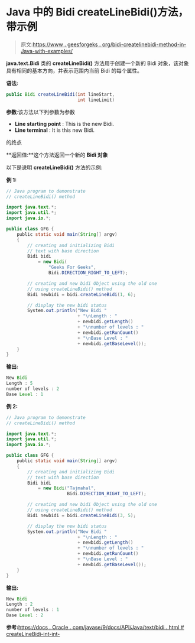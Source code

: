 # Java 中的 Bidi createLineBidi()方法，带示例

> 原文:[https://www . geesforgeks . org/bidi-createlinebidi-method-in-Java-with-examples/](https://www.geeksforgeeks.org/bidi-createlinebidi-method-in-java-with-examples/)

**java.text.Bidi** 类的 **createLineBidi()** 方法用于创建一个新的 Bidi 对象，该对象具有相同的基本方向，并表示范围内当前 Bidi 的每个属性。

**语法:**

```java
public Bidi createLineBidi(int lineStart,
                           int lineLimit)
```

**参数**:该方法以下列参数为参数

*   **Line starting point** : This is the new Bidi.
*   **Line terminal** : It is this new Bidi.

的终点

**返回值:**这个方法返回一个新的 **Bidi 对象**

以下是说明 **createLineBidi()** 方法的示例:

**例 1:**

```java
// Java program to demonstrate
// createLineBidi() method

import java.text.*;
import java.util.*;
import java.io.*;

public class GFG {
    public static void main(String[] argv)
    {
        // creating and initializing Bidi
        // text with base direction
        Bidi bidi
            = new Bidi(
                "Geeks For Geeks",
                Bidi.DIRECTION_RIGHT_TO_LEFT);

        // creating and new bidi Object using the old one
        // using createLineBidi() method
        Bidi newbidi = bidi.createLineBidi(1, 6);

        // display the new bidi status
        System.out.println("New Bidi "
                           + "\nLength : "
                           + newbidi.getLength()
                           + "\nnumber of levels : "
                           + newbidi.getRunCount()
                           + "\nBase Level : "
                           + newbidi.getBaseLevel());
    }
}
```

**输出:**

```java
New Bidi 
Length : 5
number of levels : 2
Base Level : 1

```

**例 2:**

```java
// Java program to demonstrate
// createLineBidi() method

import java.text.*;
import java.util.*;
import java.io.*;

public class GFG {
    public static void main(String[] argv)
    {
        // creating and initializing Bidi
        // text with base direction
        Bidi bidi
            = new Bidi("Tajmahal",
                       Bidi.DIRECTION_RIGHT_TO_LEFT);

        // creating and new bidi Object using the old one
        // using createLineBidi() method
        Bidi newbidi = bidi.createLineBidi(3, 5);

        // display the new bidi status
        System.out.println("New Bidi "
                           + "\nLength : "
                           + newbidi.getLength()
                           + "\nnumber of levels : "
                           + newbidi.getRunCount()
                           + "\nBase Level : "
                           + newbidi.getBaseLevel());
    }
}
```

**输出:**

```java
New Bidi 
Length : 2
number of levels : 1
Base Level : 2

```

**参考:**[https://docs . Oracle . com/javase/9/docs/API/Java/text/bidi . html # createLineBidi-int-int-](https://docs.oracle.com/javase/9/docs/api/java/text/Bidi.html#createLineBidi-int-int-)